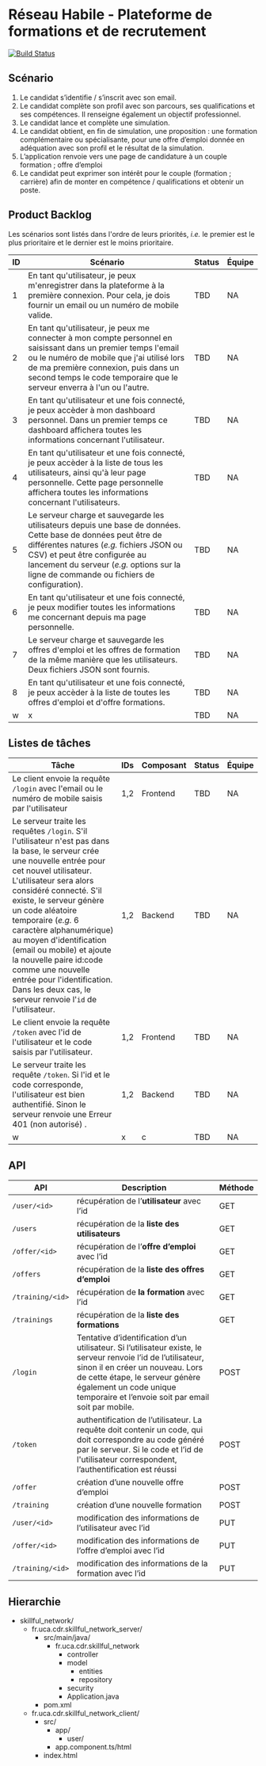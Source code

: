 # Réseau Habile - Plateforme de formations et de recrutement 

[![Build Status](https://travis-ci.org/danglotb/skillful_network.svg?branch=master)](https://travis-ci.org/danglotb/skillful_network)

## Scénario

1. Le candidat s’identifie / s’inscrit avec son email.
1. Le candidat complète son profil avec son parcours, ses qualifications et ses compétences. Il renseigne également un objectif professionnel.
1. Le candidat lance et complète une simulation.
1. Le candidat obtient, en fin de simulation, une proposition : une formation complémentaire ou spécialisante, pour une offre d’emploi donnée en adéquation avec son profil et le résultat de la simulation.
1. L’application renvoie vers une page de candidature à un couple formation ; offre d’emploi
1. Le candidat peut exprimer son intérêt pour le couple (formation ; carrière) afin de monter en compétence / qualifications et obtenir un poste. 

## Product Backlog

Les scénarios sont listés dans l'ordre de leurs priorités, _i.e._ le premier est le plus prioritaire et le dernier est le moins prioritaire. 

| ID | Scénario | Status | Équipe |
| --- | --- | --- | --- |
| 1 | En tant qu'utilisateur, je peux m'enregistrer dans la plateforme à la première connexion. Pour cela, je dois fournir un email ou un numéro de mobile valide.  | TBD | NA |
| 2 | En tant qu'utilisateur, je peux me connecter à mon compte personnel en saisissant dans un premier temps l'email ou le numéro de mobile que j'ai utilisé lors de ma première connexion, puis dans un second temps le code temporaire que le serveur enverra à l'un ou l'autre. | TBD | NA |
| 3 | En tant qu'utilisateur et une fois connecté, je peux accèder à mon dashboard personnel. Dans un premier temps ce dashboard affichera toutes les informations concernant l'utilisateur. | TBD | NA |
| 4 | En tant qu'utilisateur et une fois connecté, je peux accèder à la liste de tous les utilisateurs, ainsi qu'à leur page personnelle. Cette page personnelle affichera toutes les informations concernant l'utilisateurs. | TBD | NA |
| 5 | Le serveur charge et sauvegarde les utilisateurs depuis une base de données. Cette base de données peut être de différentes natures (_e.g._ fichiers JSON ou CSV) et peut être configurée au lancement du serveur (_e.g._ options sur la ligne de commande ou fichiers de configuration). | TBD | NA |
| 6 | En tant qu'utilisateur et une fois connecté, je peux modifier toutes les informations me concernant depuis ma page personnelle. | TBD | NA |
| 7 | Le serveur charge et sauvegarde les offres d'emploi et les offres de formation de la même manière que les utilisateurs. Deux fichiers JSON sont fournis. | TBD | NA |
| 8 | En tant qu'utilisateur et une fois connecté, je peux accèder à la liste de toutes les offres d'emploi et d'offre formations. | TBD | NA |
| w | x | TBD | NA |

## Listes de tâches

| Tâche | IDs | Composant |  Status | Équipe |
| --- | --- | --- | --- | --- |
| Le client envoie la requête `/login` avec l'email ou le numéro de mobile saisis par l'utilisateur | 1,2 | Frontend | TBD | NA |
| Le serveur traite les requêtes `/login`.  S'il l'utilisateur n'est pas dans la base, le serveur crée une nouvelle entrée pour cet nouvel utilisateur. L'utilisateur sera alors considéré connecté. S'il existe, le serveur génère un code aléatoire temporaire (_e.g._ 6 caractère alphanumérique) au moyen d'identification (email ou mobile) et ajoute la nouvelle paire id:code comme une nouvelle entrée pour l'identification. Dans les deux cas, le serveur renvoie l'`id` de l'utilisateur. | 1,2 | Backend |TBD | NA |
| Le client envoie la requête `/token` avec l'id de l'utilisateur et le code saisis par l'utilisateur. | 1,2 | Frontend |TBD | NA |
| Le serveur traite les requête `/token`. Si l'id et le code corresponde, l'utilisateur est bien authentifié. Sinon le serveur renvoie une Erreur 401 (non autorisé) .| 1,2 | Backend |TBD | NA |
| w | x | c |TBD | NA |

## API

| API | Description | Méthode |
| --- | ----------- | --- |
| `/user/<id>`| récupération de l’**utilisateur** avec l’id <id> | GET |
| `/users`| récupération de la **liste des utilisateurs** | GET |
| `/offer/<id>` | récupération de l’**offre d’emploi** avec l’id <id> | GET |
| `/offers` | récupération de la **liste des offres d’emploi** | GET |
| `/training/<id>` | récupération de **la formation** avec l’id <id> | GET |
| `/trainings` | récupération de la **liste des formations** | GET |
| `/login` | Tentative d’identification d’un utilisateur. Si l’utilisateur existe, le serveur renvoie l’id de l’utilisateur, sinon il en créer un nouveau. Lors de cette étape, le serveur génère également un code unique temporaire et l’envoie soit par email soit par mobile. | POST |
| `/token` | authentification de l’utilisateur. La requête doit contenir un code, qui doit correspondre au code généré par le serveur. Si le code et l’id de l'utilisateur correspondent, l’authentification est réussi | POST |
| `/offer` | création d’une nouvelle offre d’emploi | POST |
| `/training` | création d’une nouvelle formation | POST |
| `/user/<id>` | modification des informations de l’utilisateur avec l’id <id> | PUT |
| `/offer/<id>` | modification des informations de l’offre d’emploi avec l’id <id> | PUT |
| `/training/<id>` | modification des informations de la formation avec l’id <id> | PUT |

## Hierarchie

- skillful_network/
  - fr.uca.cdr.skillful_network_server/
    - src/main/java/
      - fr.uca.cdr.skillful_network
        - controller
        - model
          - entities
          - repository
        - security
        - Application.java
     - pom.xml
  - fr.uca.cdr.skillful_network_client/
    - src/
      - app/
        - user/ 
      - app.component.ts/html
    - index.html

